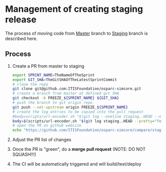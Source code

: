 # Management of creating staging release

The process of moving code from [Master](https://github.com/ITISFoundation/osparc-simcore/tree/master) branch to [Staging](https://github.com/ITISFoundation/osparc-simcore/tree/staging) branch is described here.

## Process

1. Create a PR from master to staging

    ```bash
    export SPRINT_NAME=TheNameOfTheSprint
    export GIT_SHA=TheGitSHAOfTheLatestSprintCommit
    # clone the repo
    git clone git@github.com:ITISFoundation/osparc-simcore.git
    # create a branch from master at defined git SHA
    git checkout -b FREEZE_${SPRINT_NAME} ${GIT_SHA}
    # push the branch to git origin repo
    git push --set-upstream origin FREEZE_${SPRINT_NAME}
    # create the log entries to be copied into the pull request
    #body=scripts/url-encoder.sh "$(git log --oneline staging..HEAD --no-decorate)"
    body=$(scripts/url-encoder.sh "$(git log staging..HEAD --pretty="format:- %s")")
    # open the PR on github website
    echo "https://github.com/ITISFoundation/osparc-simcore/compare/staging...FREEZE_${SPRINT_NAME}?expand=1&title=FREEZE_${SPRINT_NAME}&body=$body"

    ```

2. Adjust the PR list of changes
3. Once the PR is "green", do a **merge pull request** (NOTE: DO NOT SQUASH!!!)
4. The CI will be automatically triggered and will build/test/deploy
